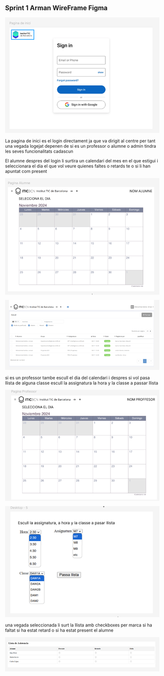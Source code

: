 ## Sprint 1 Arman WireFrame Figma 

![alt text](/captures%20figma/image.png)

<p>La pagina de inici es el login directament ja que va dirigit al centre per tant una vegada logejat depenen de si es un professor o alumne o admin tindra les seves funcionalitats cadascun<p>

<p>El alumne despres del login li surtira un calendari del mes en el que estigui i seleccionara el dia el que vol veure quienes faltes o retards te o si li han apuntat com present<p>

![alt text](/captures%20figma/image-1.png)

![alt text](/captures%20figma/image-2.png)

<p>si es un professor tambe escull el dia del calendari i despres si vol pasa llista de alguna classe escull la assignatura la hora y la classe a passar llista<p>

![alt text](/captures%20figma/image-4.png)

![alt text](/captures%20figma/image-3.png)

<p>una vegada seleccionada li surt la llista amb checkboxes per marca si ha faltat si ha estat retard o si ha estat present el alumne <p>

![alt text](/captures%20figma/image-5.png)